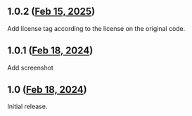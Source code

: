 ## 1.0.2 ([Feb 15, 2025](https://github.com/ramensoftware/windhawk-mods/blob/80df04b114131c98440b5155570d300f9c50e45a/mods/icon16bitfix.wh.cpp))

Add license tag according to the license on the original code.

## 1.0.1 ([Feb 18, 2024](https://github.com/ramensoftware/windhawk-mods/blob/b17e11f2083385c341a4b85a2709a22c073a7cec/mods/icon16bitfix.wh.cpp))

Add screenshot

## 1.0 ([Feb 18, 2024](https://github.com/ramensoftware/windhawk-mods/blob/a1e17b97b643e975382eca63e76c83e15ee77977/mods/icon16bitfix.wh.cpp))

Initial release.
